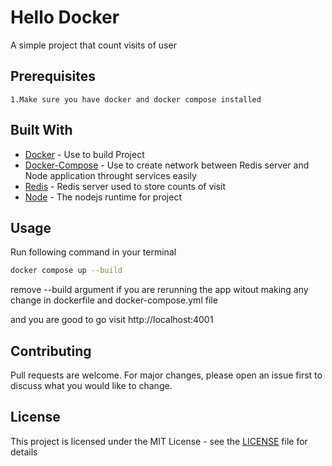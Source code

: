 # Hello Docker

A simple project that count visits of user

## Prerequisites

~~~
1.Make sure you have docker and docker compose installed
~~~

## Built With

* [Docker](https://www.docker.com) - Use to build Project
* [Docker-Compose](https://docs.docker.com/compose) - Use to create network between Redis server and Node application throught services easily
* [Redis](https://hub.docker.com/_/redis) - Redis server used to store counts of visit
* [Node](https://hub.docker.com/_/node) - The nodejs runtime for project

## Usage

Run following command in your terminal 

```bash
docker compose up --build
```

remove --build argument if you are rerunning the app witout making any change in dockerfile and docker-compose.yml file

and you are good to go visit http://localhost:4001

## Contributing
Pull requests are welcome. For major changes, please open an issue first to discuss what you would like to change.


## License

This project is licensed under the MIT License - see the [LICENSE](LICENSE) file for details
